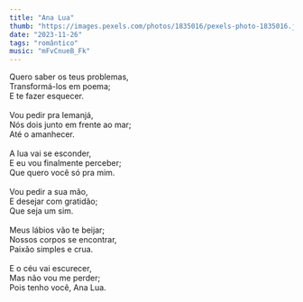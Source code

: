 ```yaml
---
title: "Ana Lua"
thumb: "https://images.pexels.com/photos/1835016/pexels-photo-1835016.jpeg"
date: "2023-11-26"
tags: "romântico"
music: "mFvCnueB_Fk"
---
```

Quero saber os teus problemas,  
Transformá-los em poema;  
E te fazer esquecer.  
<br />
Vou pedir pra Iemanjá,  
Nós dois junto em frente ao mar;  
Até o amanhecer.  
<br />
A lua vai se esconder,  
E eu vou finalmente perceber;  
Que quero você só pra mim.  
<br />
Vou pedir a sua mão,  
E desejar com gratidão;  
Que seja um sim.  
<br />
Meus lábios vão te beijar;  
Nossos corpos se encontrar,  
Paixão simples e crua.  
<br />
E o céu vai escurecer,  
Mas não vou me perder;  
Pois tenho você, Ana Lua.  

